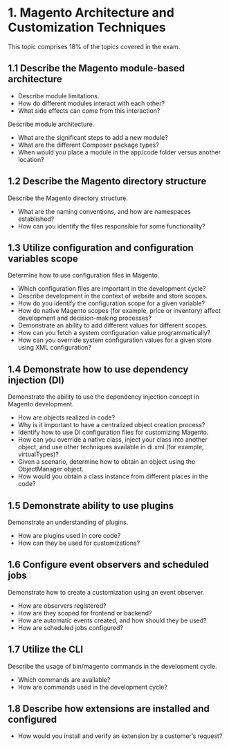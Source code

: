 # 1. Magento Architecture and Customization Techniques

This topic comprises 18% of the topics covered in the exam.

## 1.1 Describe the Magento module-based architecture

* Describe module limitations. 
* How do different modules interact with each other? 
* What side effects can come from this interaction?

Describe module architecture. 
* What are the significant steps to add a new module? 
* What are the different Composer package types? 
* When would you place a module in the app/code folder versus another location?

## 1.2 Describe the Magento directory structure

Describe the Magento directory structure. 
* What are the naming conventions, and how are namespaces established?
* How can you identify the files responsible for some functionality?

## 1.3 Utilize configuration and configuration variables scope

Determine how to use configuration files in Magento. 
* Which configuration files are important in the development cycle?
* Describe development in the context of website and store scopes. 
* How do you identify the configuration scope for a given variable? 
* How do native Magento scopes (for example, price or inventory) affect development and decision-making processes?
* Demonstrate an ability to add different values for different scopes. 
* How can you fetch a system configuration value programmatically? 
* How can you override system configuration values for a given store using XML configuration?

## 1.4 Demonstrate how to use dependency injection (DI)

Demonstrate the ability to use the dependency injection concept in Magento development. 
* How are objects realized in code? 
* Why is it important to have a centralized object creation process?
* Identify how to use DI configuration files for customizing Magento. 
* How can you override a native class, inject your class into another object, and use other techniques available in di.xml (for example, virtualTypes)?
* Given a scenario, determine how to obtain an object using the ObjectManager object. 
* How would you obtain a class instance from different places in the code?

## 1.5 Demonstrate ability to use plugins

Demonstrate an understanding of plugins. 
* How are plugins used in core code? 
* How can they be used for customizations?

## 1.6 Configure event observers and scheduled jobs

Demonstrate how to create a customization using an event observer. 
* How are observers registered? 
* How are they scoped for frontend or backend? 
* How are automatic events created, and how should they be used? 
* How are scheduled jobs configured?

## 1.7 Utilize the CLI

Describe the usage of bin/magento commands in the development cycle. 
* Which commands are available? 
* How are commands used in the development cycle?

## 1.8 Describe how extensions are installed and configured

* How would you install and verify an extension by a customer’s request?
